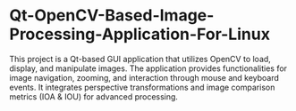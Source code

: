 # Qt-OpenCV-Based-Image-Processing-Application-For-Linux
This project is a Qt-based GUI application that utilizes OpenCV to load, display, and manipulate images. The application provides functionalities for image navigation, zooming, and interaction through mouse and keyboard events. It integrates perspective transformations and image comparison metrics (IOA &amp; IOU) for advanced processing.
